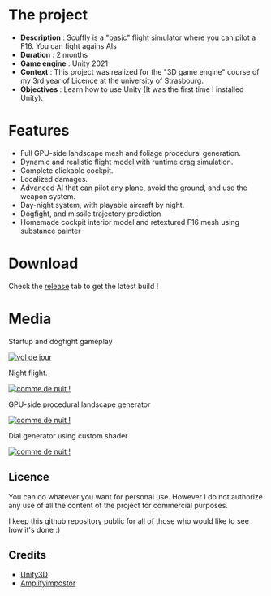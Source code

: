 # The project
- **Description** : Scuffly is a "basic" flight simulator where you can pilot a F16.
 You can fight agains AIs 
- **Duration** : 2 months
- **Game engine** : Unity 2021
- **Context** : This project was realized for the "3D game engine" course of my 3rd year of Licence at the university of Strasbourg.
- **Objectives** : Learn how to use Unity (It was the first time I installed Unity).

# Features

- Full GPU-side landscape mesh and foliage procedural generation.
- Dynamic and realistic flight model with runtime drag simulation.
- Complete clickable cockpit.
- Localized damages.
- Advanced AI that can pilot any plane, avoid the ground, and use the weapon system.
- Day-night system, with playable aircraft by night.
- Dogfight, and missile trajectory prediction
- Homemade cockpit interior model and retextured F16 mesh using substance painter

# Download

Check the [release](https://github.com/PierreEVEN/Scuffly/releases) tab to get the latest build !

# Media

Startup and dogfight gameplay

[![vol de jour](https://img.youtube.com/vi/mo5any4fGz0/0.jpg)](https://youtu.be/mo5any4fGz0)

Night flight.

[![comme de nuit !](https://img.youtube.com/vi/tEoloqOIR44/0.jpg)](https://youtu.be/tEoloqOIR44)

GPU-side procedural landscape generator

[![comme de nuit !](https://img.youtube.com/vi/nXM0JXUwFlM/0.jpg)](https://youtu.be/nXM0JXUwFlM)

Dial generator using custom shader

[![comme de nuit !](https://img.youtube.com/vi/01ZYdLhIbMQ/0.jpg)](https://youtu.be/01ZYdLhIbMQ)
 


## Licence

You can do whatever you want for personal use.
However I do not authorize any use of all the content of the project for commercial purposes.

I keep this github repository public for all of those who would like to see how it's done :)

## Credits

- [Unity3D](https://unity3d.com/)
- [Amplifyimpostor](http://amplify.pt/unity/amplify-impostors/)

